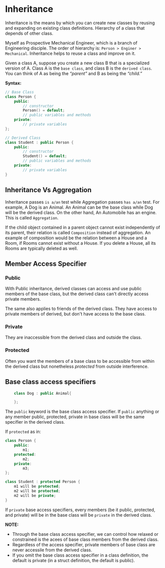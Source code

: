 # Inheritance

Inheritance is the means by which you can create new classes by reusing and expanding on existing class definitions. Hierarchy of a class that depends of other class. 

Myself as Prospective Mechanical Engineer, which is a branch of Engineering disciple. The order of hierarchy is: `Person > Enginer > Mechanical`. Inheritance helps to reuse a class and improve on it.

Given a class A, suppose you create a new class B that is a specialized version of A. Class A is the `base class`, and class B is the `derived
class`. You can think of A as being the *“parent”* and B as being the *“child.”*

**Syntax:**

```c++
// Base Class
class Person {
    public:
        // constructor
        Person() = default;
        // public variables and methods
    private:
        // private variables
};

// Derived Class
class Student : public Person {
    public:
        // constructor
        Student() = default;
        // public variables and methods
    private:
        // private variables
}
```

## Inheritance Vs Aggregation

Inheritance passes `is a/an` test while Aggregation passes `has a/an` test. For example, A Dog is an Animal. An Animal can be the base class while Dog will be the derived class. On the other hand, An Automobile has an engine. This is called `Aggregation`. 

If the child object contained in a parent object cannot exist independently of its parent, their relation is called `Composition` instead of aggregation. An example of composition would be the relation between a House and a Room, if Rooms cannot exist without a House. If you delete a House, all its Rooms are typically deleted as well. 

## Member Access Specifier
### Public 

With Public inheritance, derived classes can access and use public members of the base class, but the derived class can't directly access private members.

The same also applies to friends of the derived class. They have access to private members of derived, but don't have access to the base class.

### Private 

They are inaccessible from the derived class and outside the class.

### Protected

Often you want the members of a base class to be accessible from within the derived class but nonetheless *protected* from outside interference.

## Base class access specifiers
```c++
    class Dog : public Animal{

    };
```
The `public` keyword is the base class access specifier. If `public` anything or any member public, protected, private in base class will be the same specifier in the derived class.

If `protected` as in:

```c++
class Person {
    public:
        m1;
    protected:                  
        m2;
    private:
        m3;
};

class Student : protected Person {
    m1 will be protected;
    m2 will be protected;
    m2 will be private;
}
```

If `private` base access specifiers, every members (be it public, protected, and private) will be in the base class will be `private` in the derived class. 

**NOTE:**
* Through the base class access specifier, we can control how relaxed or constrained is the acees of base class members from the derived class.
* Regardless of the access specifier, private members of base class are never accessile from the derived class.
* If you omit the base class access specifier in a class definition, the default is private (in a struct definition, the default is public).